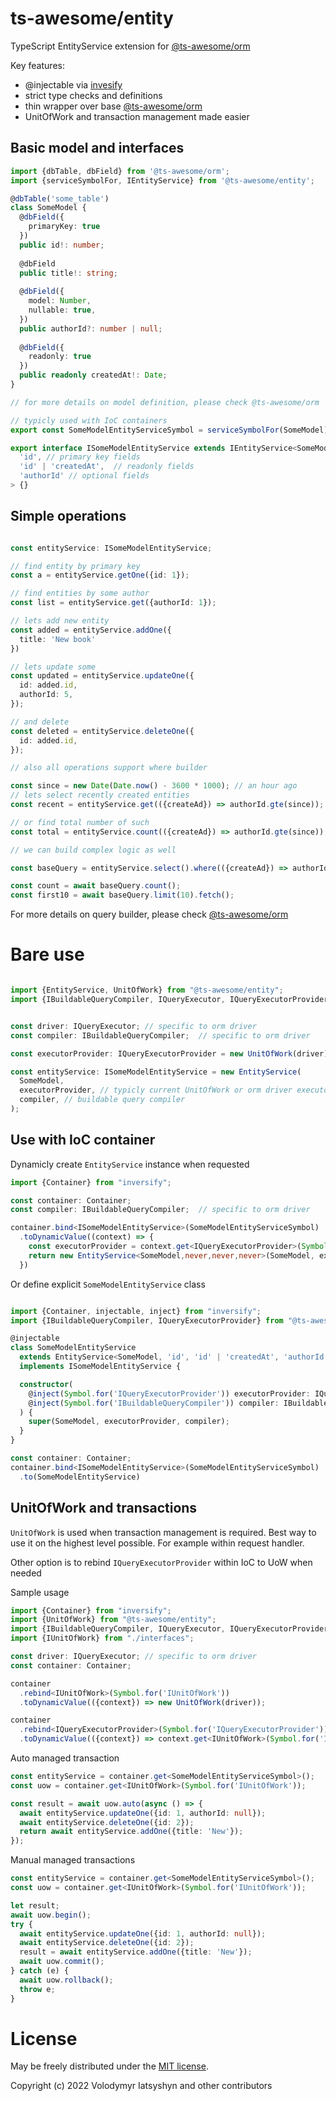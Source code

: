 # ts-awesome/entity

TypeScript EntityService extension for [@ts-awesome/orm](https://github.com/ts-awesome/orm)

Key features:

* @injectable via [invesify](https://github.com/inversify/InversifyJS)
* strict type checks and definitions
* thin wrapper over base [@ts-awesome/orm](https://github.com/ts-awesome/orm)
* UnitOfWork and transaction management made easier

## Basic model and interfaces

```ts
import {dbTable, dbField} from '@ts-awesome/orm';
import {serviceSymbolFor, IEntityService} from '@ts-awesome/entity';

@dbTable('some_table')
class SomeModel {
  @dbField({
    primaryKey: true
  })
  public id!: number;
  
  @dbField
  public title!: string;
  
  @dbField({
    model: Number,
    nullable: true,
  })
  public authorId?: number | null;
  
  @dbField({
    readonly: true
  })
  public readonly createdAt!: Date;
}

// for more details on model definition, please check @ts-awesome/orm

// typicly used with IoC containers 
export const SomeModelEntityServiceSymbol = serviceSymbolFor(SomeModel);

export interface ISomeModelEntityService extends IEntityService<SomeModel, 
  'id', // primary key fields 
  'id' | 'createdAt',  // readonly fields
  'authorId' // optional fields
> {}

```

## Simple operations

```ts

const entityService: ISomeModelEntityService;

// find entity by primary key
const a = entityService.getOne({id: 1});

// find entities by some author
const list = entityService.get({authorId: 1});

// lets add new entity
const added = entityService.addOne({
  title: 'New book'
})

// lets update some
const updated = entityService.updateOne({
  id: added.id,
  authorId: 5,
});

// and delete
const deleted = entityService.deleteOne({
  id: added.id,
});

// also all operations support where builder

const since = new Date(Date.now() - 3600 * 1000); // an hour ago
// lets select recently created entities
const recent = entityService.get(({createAd}) => authorId.gte(since));

// or find total number of such
const total = entityService.count(({createAd}) => authorId.gte(since));

// we can build complex logic as well

const baseQuery = entityService.select().where(({createAd}) => authorId.gte(since));

const count = await baseQuery.count();
const first10 = await baseQuery.limit(10).fetch();
```

For more details on query builder, please check [@ts-awesome/orm](https://github.com/ts-awesome/orm)

# Bare use

```ts

import {EntityService, UnitOfWork} from "@ts-awesome/entity";
import {IBuildableQueryCompiler, IQueryExecutor, IQueryExecutorProvider} from "@ts-awesome/orm";


const driver: IQueryExecutor; // specific to orm driver
const compiler: IBuildableQueryCompiler;  // specific to orm driver

const executorProvider: IQueryExecutorProvider = new UnitOfWork(driver);

const entityService: ISomeModelEntityService = new EntityService(
  SomeModel,
  executorProvider, // typicly current UnitOfWork or orm driver executor provider
  compiler, // buildable query compiler
);

```

## Use with IoC container

Dynamicly create `EntityService` instance when requested

```ts
import {Container} from "inversify";

const container: Container;
const compiler: IBuildableQueryCompiler;  // specific to orm driver

container.bind<ISomeModelEntityService>(SomeModelEntityServiceSymbol)
  .toDynamicValue((context) => {
    const executorProvider = context.get<IQueryExecutorProvider>(Symbol.for('IQueryExecutorProvider'));
    return new EntityService<SomeModel,never,never,never>(SomeModel, executorProvider, compiler);
  })

```

Or define explicit `SomeModelEntityService` class

```ts

import {Container, injectable, inject} from "inversify";
import {IBuildableQueryCompiler, IQueryExecutorProvider} from "@ts-awesome/orm";

@injectable
class SomeModelEntityService
  extends EntityService<SomeModel, 'id', 'id' | 'createdAt', 'authorId'>
  implements ISomeModelEntityService {

  constructor(
    @inject(Symbol.for('IQueryExecutorProvider')) executorProvider: IQueryExecutorProvider,
    @inject(Symbol.for('IBuildableQueryCompiler')) compiler: IBuildableQueryCompiler,
  ) {
    super(SomeModel, executorProvider, compiler);
  }
}

const container: Container;
container.bind<ISomeModelEntityService>(SomeModelEntityServiceSymbol)
  .to(SomeModelEntityService)

```

## UnitOfWork and transactions

`UnitOfWork` is used when transaction management is required. Best way to use it on 
the highest level possible. For example within request handler. 

Other option is to rebind `IQueryExecutorProvider` within IoC to UoW when needed

Sample usage

```ts
import {Container} from "inversify";
import {UnitOfWork} from "@ts-awesome/entity";
import {IBuildableQueryCompiler, IQueryExecutor, IQueryExecutorProvider} from "@ts-awesome/orm";
import {IUnitOfWork} from "./interfaces";

const driver: IQueryExecutor; // specific to orm driver
const container: Container;

container
  .rebind<IUnitOfWork>(Symbol.for('IUnitOfWork'))
  .toDynamicValue(({context}) => new UnitOfWork(driver));

container
  .rebind<IQueryExecutorProvider>(Symbol.for('IQueryExecutorProvider'))
  .toDynamicValue(({context}) => context.get<IUnitOfWork>(Symbol.for('IUnitOfWork')));

```

Auto managed transaction

```ts 
const entityService = container.get<SomeModelEntityServiceSymbol>();
const uow = container.get<IUnitOfWork>(Symbol.for('IUnitOfWork'));

const result = await uow.auto(async () => {
  await entityService.updateOne({id: 1, authorId: null});
  await entityService.deleteOne({id: 2});
  return await entityService.addOne({title: 'New'});
});
```
Manual managed transactions

```ts
const entityService = container.get<SomeModelEntityServiceSymbol>();
const uow = container.get<IUnitOfWork>(Symbol.for('IUnitOfWork'));

let result;
await uow.begin();
try {
  await entityService.updateOne({id: 1, authorId: null});
  await entityService.deleteOne({id: 2});
  result = await entityService.addOne({title: 'New'});
  await uow.commit();
} catch (e) {
  await uow.rollback();
  throw e;
}
```


# License
May be freely distributed under the [MIT license](https://opensource.org/licenses/MIT).

Copyright (c) 2022 Volodymyr Iatsyshyn and other contributors
